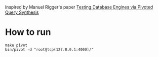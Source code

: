 Inspired by Manuel Rigger's paper [Testing Database Engines via Pivoted Query Synthesis](https://arxiv.org/pdf/2001.04174.pdf)
# How to run
```
make pivot
bin/pivot -d "root@tcp(127.0.0.1:4000)/"
```
